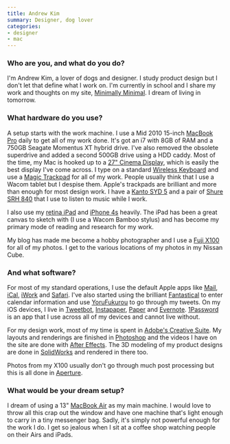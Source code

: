 ```yaml
---
title: Andrew Kim
summary: Designer, dog lover
categories:
- designer
- mac
---
```


### Who are you, and what do you do?

I'm Andrew Kim, a lover of dogs and designer. I study product design but I don't let that define what I work on. I'm currently in school and I share my work and thoughts on my site, [Minimally Minimal](http://www.minimallyminimal.com/ "Andrew's website."). I dream of living in tomorrow.

### What hardware do you use?

A setup starts with the work machine. I use a Mid 2010 15-inch [MacBook Pro][macbook-pro] daily to get all of my work done. It's got an i7 with 8GB of RAM and a 750GB Seagate Momentus XT hybrid drive. I've also removed the obsolete superdrive and added a second 500GB drive using a HDD caddy. Most of the time, my Mac is hooked up to a [27" Cinema Display][cinema-display], which is easily the best display I've come across. I type on a standard [Wireless Keyboard][keyboard] and use a [Magic Trackpad][magic-trackpad] for all of my work. People usually think that I use a Wacom tablet but I despise them. Apple's trackpads are brilliant and more than enough for most design work. I have a [Kanto SYD 5][syd-5] and a pair of [Shure SRH 840][srh840] that I use to listen to music while I work.

I also use my [retina iPad][ipad-3] and [iPhone 4s][iphone-4s] heavily. The iPad has been a great canvas to sketch with (I use a Wacom Bamboo stylus) and has become my primary mode of reading and research for my work.

My blog has made me become a hobby photographer and I use a [Fuji X100][finepix-x100] for all of my photos. I get to the various locations of my photos in my Nissan Cube.

### And what software?

For most of my standard operations, I use the default Apple apps like [Mail][], [iCal][], [iWork][] and [Safari][]. I've also started using the brilliant [Fantastical][] to enter calendar information and use [YoruFukurou][] to go through my tweets. On my iOS devices, I live in [Tweetbot][tweetbot-ios], [Instapaper][instapaper-ios], [Paper][paper-ios] and [Evernote][evernote-ios]. [1Password][] is an app that I use across all of my devices and cannot live without.

For my design work, most of my time is spent in [Adobe's Creative Suite][creative-suite]. My layouts and renderings are finished in [Photoshop][] and the videos I have on the site are done with [After Effects][after-effects]. The 3D modeling of my product designs are done in [SolidWorks][] and rendered in there too. 

Photos from my X100 usually don't go through much post processing but this is all done in [Aperture][]. 

### What would be your dream setup?

I dream of using a 13" [MacBook Air][macbook-air] as my main machine. I would love to throw all this crap out the window and have one machine that's light enough to carry in a tiny messenger bag. Sadly, it's simply not powerful enough for the work I do. I get so jealous when I sit at a coffee shop watching people on their Airs and iPads.

[cinema-display]: https://en.wikipedia.org/wiki/Apple_Cinema_Display "An LCD display."
[finepix-x100]: http://www.finepix-x100.com/ "A 12.3 megapixel digital camera."
[ipad-3]: https://www.apple.com/ipad/ "A tablet device with a retina display."
[iphone-4s]: https://en.wikipedia.org/wiki/IPhone_4S "A smartphone."
[keyboard]: https://www.apple.com/keyboard/ "The keyboard."
[macbook-air]: https://www.apple.com/macbook-air/ "A very thin laptop."
[macbook-pro]: https://www.apple.com/macbook-pro/ "A laptop."
[magic-trackpad]: https://www.apple.com/magictrackpad/ "A trackpad for desktop machines."
[srh840]: http://www.shure.com/americas/products/earphones-headphones/headphones/srh840-professional-monitoring-headphones "Studio quality headphones."
[syd-5]: https://www.amazon.com/Kanto-SYD-Powered-Speakers-Black/dp/B001DZVS52 "A large iPod/iPhone dock/speaker system."
[1password]: https://1password.com "Password management software for Mac OS X."
[after-effects]: https://www.adobe.com/products/aftereffects.html "Motion graphics and video editing software."
[aperture]: https://en.wikipedia.org/wiki/Aperture_(software) "Photo editing and management software for Mac OS X."
[creative-suite]: https://www.adobe.com/creativecloud.html "A collection of design tools."
[evernote-ios]: https://itunes.apple.com/us/app/evernote/id281796108 "An iPhone client for the Evernote web service."
[fantastical]: https://flexibits.com/fantastical "A calendaring app for the Mac."
[ical]: https://en.wikipedia.org/wiki/Calendar_(Apple) "The calendar software included with macOS."
[instapaper-ios]: https://www.instapaper.com/iphone "An iPhone app for reading Instapaper saved pages."
[iwork]: https://en.wikipedia.org/wiki/IWork "An office suite for the Mac."
[mail]: https://en.wikipedia.org/wiki/Mail_(application) "The default Mac OS X mail client."
[paper-ios]: https://www.fiftythree.com/paper "A notebook/drawing app."
[photoshop]: https://www.adobe.com/products/photoshop.html "A bitmap image editor."
[safari]: https://www.apple.com/safari/ "A fast web browser."
[solidworks]: https://www.3ds.com/products-services/solidworks/ "Modelling/CAD software."
[tweetbot-ios]: https://tapbots.com/tweetbot/ "A Twitter client for iOS."
[yorufukurou]: https://sites.google.com/site/yorufukurou/ "A Twitter client for the Mac."
